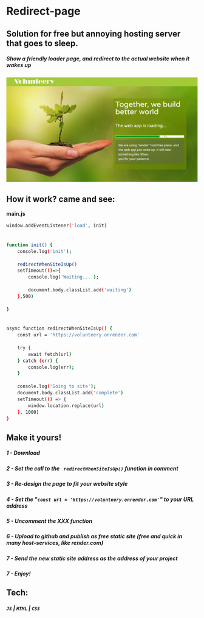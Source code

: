 # **Redirect-page**
## Solution for free but annoying hosting server that goes to sleep.

##### Show a friendly loader page, and redirect to the actual website when it wakes up

![](https://github.com/EtsHasade/redirect-page/blob/main/public/img/loading-print-screen.png?raw=true)

## How it work? came and see:
**main.js**
```sh
window.addEventListener('load', init)


function init() {
    console.log('init');
    
    redirectWhenSiteIsUp()
    setTimeout(()=>{
        console.log('Waiting...');
        
        document.body.classList.add('waiting')
    },500)

}


async function redirectWhenSiteIsUp() {
    const url = 'https://volunteery.onrender.com'

    try {
        await fetch(url)
    } catch (err) {
        console.log(err);
    }

    console.log('Going to site');
    document.body.classList.add('complete')
    setTimeout(() => {
        window.location.replace(url)
    }, 1000)
}
```

## Make it yours!
##### 1 - Download
##### 2 - Set the call to the `` redirectWhenSiteIsUp()`` function in comment
##### 3 - Re-design the page to fit your website style
##### 4 - Set the  "```const url = 'https://volunteery.onrender.com'```" to your URL address
##### 5 - Uncomment the XXX function
##### 6 - Upload to github and publish as free static site (free and quick in many host-services, like render.com) 
##### 7 - Send the new static site address as the address of your project
##### 7 - Enjoy!



## Tech:
##### ``JS`` | ``HTML`` | ``CSS``
